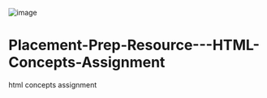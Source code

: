 ![image](https://user-images.githubusercontent.com/53932047/146009770-53978a88-f287-4f45-b273-ecf113a288c2.png)

# Placement-Prep-Resource---HTML-Concepts-Assignment
html concepts assignment


